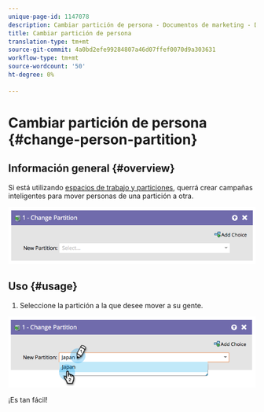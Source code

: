 ```yaml
---
unique-page-id: 1147078
description: Cambiar partición de persona - Documentos de marketing - Documentación del producto
title: Cambiar partición de persona
translation-type: tm+mt
source-git-commit: 4a0bd2efe99284807a46d07ffef0070d9a303631
workflow-type: tm+mt
source-wordcount: '50'
ht-degree: 0%

---
```



# Cambiar partición de persona {#change-person-partition}

## Información general {#overview}

Si está utilizando [espacios de trabajo y particiones](/help/marketo/product-docs/administration/workspaces-and-person-partitions/understanding-workspaces-and-person-partitions.md), querrá crear campañas inteligentes para mover personas de una partición a otra.

![](assets/one-3.png)

## Uso {#usage}

1. Seleccione la partición a la que desee mover a su gente.

![](assets/two-3.png)

¡Es tan fácil!
